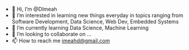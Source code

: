 - 👋 Hi, I’m @DImeah
- 👀 I’m interested in learning new things everyday in topics ranging from Software Development, Data Science, Web Dev, Embedded Systems
- 🌱 I’m currently learning Data Science, Machine Learning
- 💞️ I’m looking to collaborate on ...
- 📫 How to reach me imeahd@gmail.com

<!---
DImeah/DImeah is a ✨ special ✨ repository because its `README.md` (this file) appears on your GitHub profile.
You can click the Preview link to take a look at your changes.
--->
